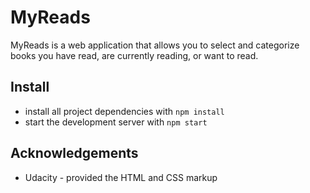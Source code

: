 # MyReads

MyReads is a web application that allows you to select and categorize books you have read, are currently reading, or want to read.

## Install

* install all project dependencies with `npm install`
* start the development server with `npm start`

## Acknowledgements

- Udacity - provided the HTML and CSS markup

